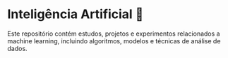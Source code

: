 # Inteligência Artificial 🤖

Este repositório contém estudos, projetos e experimentos relacionados a machine learning, incluindo algoritmos, modelos e técnicas de análise de dados.
